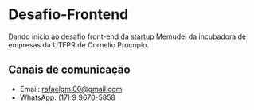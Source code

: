 # Desafio-Frontend

Dando inicio ao desafio front-end da startup Memudei da incubadora de empresas da UTFPR de Cornelio Procopio.

## Canais de comunicação

* Email: rafaelgm.00@gmail.com
* WhatsApp: (17) 9 9670-5858
  